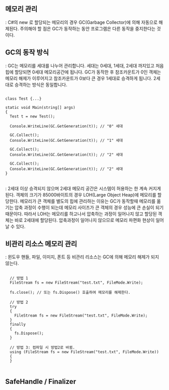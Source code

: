 ## 메모리 관리

: C#의 new 로 할당되는 메모리의 경우 GC(Garbage Collector)에 의해 자동으로 해제된다. 주의해야 할 점은 GC가 동작하는 동안 프로그램은 다른 동작을 중지한다는 것이다.

## GC의 동작 방식

: GC는 메모리를 세대를 나누어 관리합니다. 세대는 0세대, 1세대, 2세대 까지있고 처음 힙에 할당되면 0세대 메모리공간에 됩니다. GC가 동작한 후 참조카운트가 0인 객체는 메모리 해제가 이루어지고 참조카운트가 0보다 큰 경우 1세대로 승격하게 됩니다. 2세대로 승격하는 방식은 동일합니다.

<pre>
<code>
class Test {...}

static void Main(string[] args)
{
  Test t = new Test();
    
  Console.WriteLine(GC.GetGeneration(t)); // "0" 세대
  
  GC.Collect();  
  Console.WriteLine(GC.GetGeneration(t)); // "1" 세대
  
  GC.Collect();
  Console.WriteLine(GC.GetGeneration(t)); // "2" 세대
  
  GC.Collect();
  Console.WriteLine(GC.GetGeneration(t)); // "2" 세대
}
</code>
</pre>

: 2세대 이상 승격되지 않으며 2세대 메모리 공간은 시스템이 허용하는 한 계속 커지게 된다. 객체의 크기가 85000바이트의 경우 LOH(Large Object Heap)에 메모리를 할당한다. 메모리가 큰 객체를 별도의 힙에 관리하는 이유는 GC가 동작할때 메모리를 옮기는 압축 과정이 수행이 되는데 메모리 사이즈가 큰 객체의 경우 성능에 큰 손실이 되기 때문이다. 따라서 LOH는 메모리를 하고나서 압축하는 과정이 일어나지 않고 할당된 객체는 바로 2세대에 할당된다. 압축과정이 일어나지 않으므로 메모리 파편화 현상이 일어날 수 있다.

## 비관리 리소스 메모리 관리
: 윈도우 핸들, 파일, 이미지, 폰트 등 비관리 리소스는 GC에 의해 메모리 해제가 되지 않는다.

<pre>
<code>
  // 방법 1
  FileStream fs = new FileStream("test.txt", FileMode.Write);
  
  fs.close(); // 또는 fs.Dispose() 호출하여 메모리를 해제한다.
  
  // 방법 2
  try
  {
    FileStream fs = new FileStream("test.txt", FileMode.Write);
  }
  finally
  {
    fs.Dispose();
  }
  
  // 방법 3: 컴파일 시 방법2로 바뀜.
  using (FileStream fs = new FileStream("test.txt", FileMode.Write))
  {
  }
</code>
</pre>

## SafeHandle / Finalizer
